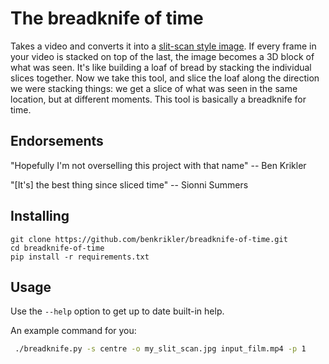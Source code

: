 # The breadknife of time
Takes a video and converts it into a [slit-scan style image](https://en.wikipedia.org/wiki/Slit-scan_photography).
If every frame in your video is stacked on top of the last, the image becomes a 3D block of what was seen.
It's like building a loaf of bread by stacking the individual slices together.
Now we take this tool, and slice the loaf along the direction we were stacking things:
we get a slice of what was seen in the same location, but at different moments.
This tool is basically a breadknife for time.

## Endorsements
"Hopefully I'm not overselling this project with that name" -- Ben Krikler

"[It's] the best thing since sliced time" -- Sionni Summers


## Installing
```
git clone https://github.com/benkrikler/breadknife-of-time.git
cd breadknife-of-time
pip install -r requirements.txt
```

## Usage
Use the `--help` option to get up to date built-in help.

An example command for you:
```bash
 ./breadknife.py -s centre -o my_slit_scan.jpg input_film.mp4 -p 1
```
